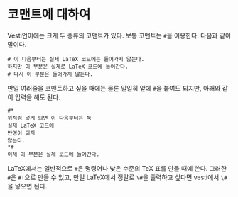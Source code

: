 # 코맨트에 대하여

Vesti언어에는 크게 두 종류의 코맨트가 있다. 보통 코맨트는 `#`을 이용한다. 다음과 같이 말이다.

```
# 이 다음부터는 실제 LaTeX 코드에는 들어가지 않는다.
하지만 이 부분은 실제로 LaTeX 코드에 들어간다.
# 다시 이 부분은 들어가지 않는다.
```

만일 여러줄을 코맨트하고 싶을 때에는 물론 일일히 앞에 `#`을 붙여도 되지만, 아래와 같이 입력을 해도 된다.

```
#*
위처럼 넣게 되면 이 다음부터는 쭉
실제 LaTeX 코드에
반영이 되지
않는다.
*#
이제 이 부분은 실제 코드에 들어간다.
```

LaTeX에서는 일반적으로 `#`은 명령어나 낮은 수준의 TeX 표를 만들 때에 쓴다.
그러한 `#`은 `#!`으로 만들 수 있고,
만일 LaTeX에서 정말로 `\#`을 출력하고 싶다면 vesti에서 `\#`을 넣으면 된다.
